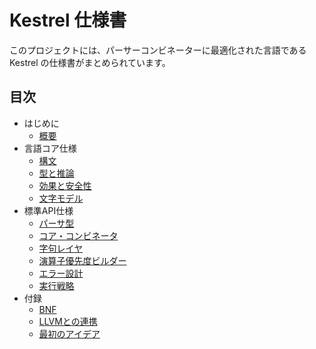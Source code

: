 # Kestrel 仕様書

このプロジェクトには、パーサーコンビネーターに最適化された言語である Kestrel の仕様書がまとめられています。

## 目次

- はじめに
  - [概要](0-1-overview.md)
- 言語コア仕様
  - [構文](1-1-syntax.md)
  - [型と推論](1-2-types-Inference.md)
  - [効果と安全性](1-3-effects-safety.md)
  - [文字モデル](1-4-test-unicode-model.md)
- 標準API仕様
  - [パーサ型](2-1-perser-type.md)
  - [コア・コンビネータ](2-2-core-combinator.md)
  - [字句レイヤ](2-3-lexer.md)
  - [演算子優先度ビルダー](2-4-op-builder.md)
  - [エラー設計](2-5-error.md)
  - [実行戦略](2-6-execution-strategy.md)
- 付録
  - [BNF](3-1-bnf.md)
  - [LLVMとの連携](a-jit.md)
  - [最初のアイデア](b-first-idea.md)
